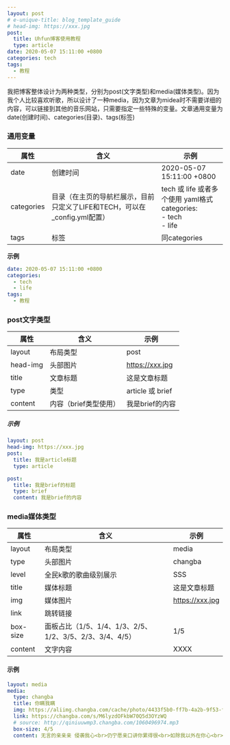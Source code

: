 ```yaml
---
layout: post
# e-unique-title: blog_template_guide
# head-img: https://xxx.jpg
post: 
  title: Uhfun博客使用教程
  type: article
date: 2020-05-07 15:11:00 +0800
categories: tech
tags: 
  - 教程
---
```

我把博客整体设计为两种类型，分别为post(文字类型)和media(媒体类型)。因为我个人比较喜欢听歌，所以设计了一种media，因为文章为midea时不需要详细的内容，可以链接到其他的音乐网站，只需要指定一些特殊的变量。文章通用变量为 date(创建时间)、categories(目录)、tags(标签)

### 通用变量

| 属性       | 含义                                                         | 示例                                                         |
| ---------- | ------------------------------------------------------------ | ------------------------------------------------------------ |
| date       | 创建时间                                                     | 2020-05-07 15:11:00 +0800                                    |
| categories | 目录（在主页的导航栏展示，目前只定义了LIFE和TECH，可以在_config.yml配置） | tech 或 life  或者多个使用 yaml格式 <br/>categories:<br/>    - tech<br/>    - life |
| tags       | 标签                                                         | 同categories                                                 |

**示例**

```yaml    
date: 2020-05-07 15:11:00 +0800
categories: 
  - tech
  - life
tags: 
  - 教程
```




### post文字类型

| 属性           | 含义                                       | 示例 |
| -------------- | ------------------------------------------ | ---- |
| layout | 布局类型 | post     |
| head-img | 头部图片 | https://xxx.jpg |
| title | 文章标题 | 这是文章标题 |
| type | 类型 | article 或 brief |
| content | 内容（brief类型使用） | 我是brief的内容 |

##### 示例

```yaml    
layout: post
head-img: https://xxx.jpg
post: 
  title: 我是article标题
  type: article

post:
  title: 我是brief的标题
  type: brief
  content: 我是brief的内容
```

### media媒体类型

| 属性           | 含义                                       | 示例 |
| -------------- | ------------------------------------------ | ---- |
| layout | 布局类型 | media |
| type | 头部图片 | changba |
| level | 全民k歌的歌曲级别展示 | SSS |
| title | 媒体标题 | 这是文章标题 |
| img | 媒体图片 | https://xxx.jpg |
| link | 跳转链接 |  |
| box-size | 面板占比（1/5、1/4、1/3、2/5、1/2、3/5、2/3、3/4、4/5） | 1/5 |
| content | 文字内容 | XXXX |

#### 示例
```yaml
layout: media
media: 
  type: changba
  title: 你瞒我瞒  
  img: https://aliimg.changba.com/cache/photo/4433f5b0-ff7b-4a2b-9f53-faf5e9e2c3ae_640_640.jpg
  link: https://changba.com/s/M6lyzdOFkbW70Q5d3OYzWQ
  # source: http://qiniuuwmp3.changba.com/1060496974.mp3
  box-size: 4/5
  content: 无言的亲亲亲 侵袭我心<br>仍宁愿亲口讲你累得很<br>如除我以外在你心<br>还多出一个人 你瞒住我<br>我亦瞒住我太合衬<br>
```

